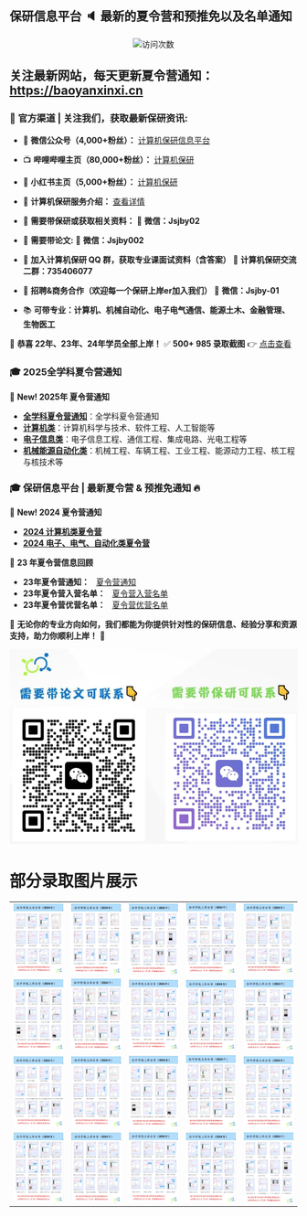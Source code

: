 ## 保研信息平台 :speaker: 最新的夏令营和预推免以及名单通知

<p align="center"> 
  <img src="https://profile-counter.glitch.me/jsjby/count.svg" alt ="访问次数" title ="访问次数"/>
</p>

## 关注最新网站，每天更新夏令营通知： https://baoyanxinxi.cn

### 📢 **官方渠道 | 关注我们，获取最新保研资讯:**  
- 📡 **微信公众号（4,000+粉丝）：** [计算机保研信息平台](https://mp.weixin.qq.com/s/EEEoK8YZXddrS9m9SOTwDQ)  
- 📺 **哔哩哔哩主页（80,000+粉丝）：** [计算机保研](https://space.bilibili.com/258646084?)  
- 📱 **小红书主页（5,000+粉丝）：** [计算机保研](https://www.xiaohongshu.com/user/profile/558ce88b874dfa0e75b5d7e5)  
- 📘 **计算机保研服务介绍：** [查看详情](https://github.com/jsjby/jsjby_2024/blob/main/计算机保研介绍最新版.pdf)  
- 📢 **需要带保研或获取相关资料：**  📩 **微信：Jsjby02**  
- 📢 **需要带论文:**  📩 **微信：Jsjby002**  
- 📢 **加入计算机保研 QQ 群，获取专业课面试资料（含答案）**  📌 **计算机保研交流二群：735406077**
- 📢 **招聘&商务合作（欢迎每一个保研上岸er加入我们）** 📩 **微信：Jsjby-01**

- 📚 **可带专业：计算机、机械自动化、电子电气通信、能源土木、金融管理、生物医工**

🎉 **恭喜 22年、23年、24年学员全部上岸！**  ✅ **500+ 985 录取截图** 👉 [点击查看](https://mp.weixin.qq.com/s/xc13jmtj6fgbc4iYF_3rfA)  

### :mortar_board: **2025全学科夏令营通知**
📢 **New! 2025年 夏令营通知** 
- **[全学科夏令营通知](https://github.com/jsjby/2025xly)**：全学科夏令营通知
- **[计算机类](https://github.com/jsjby/2025_jsj/blob/main/README.md)**：计算机科学与技术、软件工程、人工智能等  
- **[电子信息类](https://github.com/jsjby/2025_dzxx/tree/main)**：电子信息工程、通信工程、集成电路、光电工程等  
- **[机械能源自动化类](https://github.com/jsjby/jxgc)**：机械工程、车辆工程、工业工程、能源动力工程、核工程与核技术等  



### 🎓 **保研信息平台 | 最新夏令营 & 预推免通知** 🔥
📢 **New! 2024 夏令营通知**  
- **[2024 计算机类夏令营](https://github.com/jsjby/jsjby_2024)**  
- **[2024 电子、电气、自动化类夏令营](https://github.com/jsjby/-summer_camp_2024_ee)**
  
📢 **23 年夏令营信息回顾**  
- **23年夏令营通知：**  &nbsp; [夏令营通知](https://github.com/jsjby/jsjby_2023/tree/main) &nbsp;
- **23年夏令营入营名单：**  &nbsp; [夏令营入营名单](https://github.com/jsjby/jsjby23_ruying) &nbsp;
- **23年夏令营优营名单：**  &nbsp; [夏令营优营名单](https://github.com/jsjby/youying)

🎯 **无论你的专业方向如何，我们都能为你提供针对性的保研信息、经验分享和资源支持，助力你顺利上岸！** 🚀

![微信图片](https://github.com/jsjby/jsjby/blob/main/wechat.png)




# 部分录取图片展示

<table>
  <tr>
    <td><img src="https://raw.githubusercontent.com/jsjby/jsjby/main/images-jsj/IMG_7294.PNG" width="200"></td>
    <td><img src="https://raw.githubusercontent.com/jsjby/jsjby/main/images-jsj/IMG_7297.PNG" width="200"></td>
    <td><img src="https://raw.githubusercontent.com/jsjby/jsjby/main/images-jsj/IMG_7298.PNG" width="200"></td>
    <td><img src="https://raw.githubusercontent.com/jsjby/jsjby/main/images-jsj/IMG_7299.PNG" width="200"></td>
    <td><img src="https://raw.githubusercontent.com/jsjby/jsjby/main/images-jsj/IMG_7300.PNG" width="200"></td>
  </tr>
  <tr>
    <td><img src="https://raw.githubusercontent.com/jsjby/jsjby/main/images-jsj/IMG_7301.PNG" width="200"></td>
    <td><img src="https://raw.githubusercontent.com/jsjby/jsjby/main/images-jsj/IMG_7302.PNG" width="200"></td>
    <td><img src="https://raw.githubusercontent.com/jsjby/jsjby/main/images-jsj/IMG_7303.PNG" width="200"></td>
    <td><img src="https://raw.githubusercontent.com/jsjby/jsjby/main/images-jsj/IMG_7304.PNG" width="200"></td>
    <td><img src="https://raw.githubusercontent.com/jsjby/jsjby/main/images-jsj/IMG_7305.PNG" width="200"></td>
  </tr>
  <tr>
    <td><img src="https://raw.githubusercontent.com/jsjby/jsjby/main/images-jsj/IMG_7306.PNG" width="200"></td>
    <td><img src="https://raw.githubusercontent.com/jsjby/jsjby/main/images-jsj/IMG_7307.PNG" width="200"></td>
    <td><img src="https://raw.githubusercontent.com/jsjby/jsjby/main/images-jsj/IMG_7308.PNG" width="200"></td>
    <td><img src="https://raw.githubusercontent.com/jsjby/jsjby/main/images-jsj/IMG_7309.PNG" width="200"></td>
    <td><img src="https://raw.githubusercontent.com/jsjby/jsjby/main/images-jsj/IMG_7310.PNG" width="200"></td>
  </tr>
  <tr>
    <td><img src="https://raw.githubusercontent.com/jsjby/jsjby/main/images-jsj/IMG_7311.PNG" width="200"></td>
    <td><img src="https://raw.githubusercontent.com/jsjby/jsjby/main/images-jsj/IMG_7312.PNG" width="200"></td>
    <td><img src="https://raw.githubusercontent.com/jsjby/jsjby/main/images-jsj/IMG_7303.PNG" width="200"></td>
    <td><img src="https://raw.githubusercontent.com/jsjby/jsjby/main/images-jsj/IMG_7304.PNG" width="200"></td>
    <td><img src="https://raw.githubusercontent.com/jsjby/jsjby/main/images-jsj/IMG_7305.PNG" width="200"></td>
  </tr>
</table>




